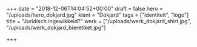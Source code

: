 +++
date = "2018-12-06T14:04:52+00:00"
draft = false
hero = "/uploads/hero_dokjard.jpg"
klant = "Dokjard"
tags = ["identiteit", "logo"]
title = "Juridisch ingewikkeld?"
werk = ["/uploads/werk_dokjard_shirt.jpg", "/uploads/werk_dokjard_bieretiket.jpg"]

+++
